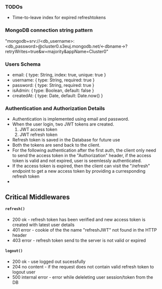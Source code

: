 ### TODOs
- Time-to-leave index for expired refreshtokens



### MongoDB connection string pattern
"mongodb+srv://<db_username>:<db_password>@cluster0.s3euj.mongodb.net/<-dbname->?retryWrites=true&w=majority&appName=Cluster0"

### Users Schema
- email: { type: String, index: true, unique: true }
- username: { type: String, required: true }
- password: { type: String, required: true }
- isAdmin: { type: Boolean, default: false }
- createdAt: { type: Date, default: Date.now() }

### Authentication and Authorization Details
- Authentication is implemented using email and password.
- When the user login, two JWT tokens are created.
  1. JWT access token
  2. JWT refresh token
- Refresh token is saved in the Database for future use
- Both the tokens are send back to the client.
- For the following authentication after the first auth, the client only need to send the access token in the "Authorization" header, if the access token is valid and not expired, user is seemlessly authenticated.
- If the access token is expired, then the client can visit the "/refresh" endpoint to get a new access token by providing a curresponding refresh token
- 


## Critical Middlewares
#### `refresh()`
- 200 ok - refresh token has been verified and new access token is created with latest user details 
- 401 error - cookie of the the name "refreshJWT" not found in the HTTP header
- 403 error - refresh token send to the server is not valid or expired

#### `logout()`
- 200 ok - use logged out sucessfully
- 204 no content - if the request does not contain valid refresh token to logout user
- 500 internal error - error while deleleting user session/token from the DB